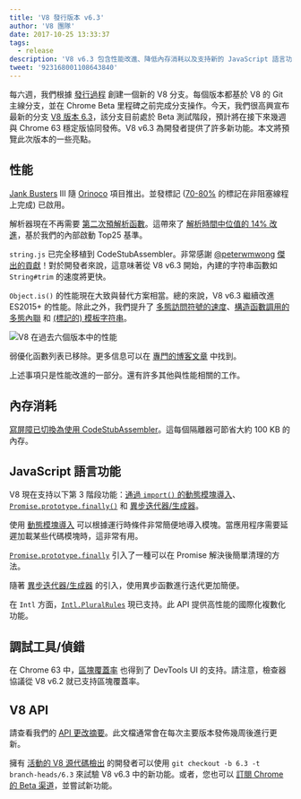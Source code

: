 ```yaml
---
title: 'V8 發行版本 v6.3'
author: 'V8 團隊'
date: 2017-10-25 13:33:37
tags:
  - release
description: 'V8 v6.3 包含性能改進、降低內存消耗以及支持新的 JavaScript 語言功能。'
tweet: '923168001108643840'
---
```

每六週，我們根據 [發行過程](/docs/release-process) 創建一個新的 V8 分支。每個版本都基於 V8 的 Git 主線分支，並在 Chrome Beta 里程碑之前完成分支操作。今天，我們很高興宣布最新的分支 [V8 版本 6.3](https://chromium.googlesource.com/v8/v8.git/+log/branch-heads/6.3)，該分支目前處於 Beta 測試階段，預計將在接下來幾週與 Chrome 63 穩定版協同發佈。V8 v6.3 為開發者提供了許多新功能。本文將預覽此次版本的一些亮點。

<!--truncate-->
## 性能

[Jank Busters](/blog/jank-busters) III 隨 [Orinoco](/blog/orinoco) 項目推出。並發標記 ([70-80%](https://chromeperf.appspot.com/report?sid=612eec65c6f5c17528f9533349bad7b6f0020dba595d553b1ea6d7e7dcce9984) 的標記在非阻塞線程上完成) 已啟用。

解析器現在不再需要 [第二次預解析函數](https://docs.google.com/document/d/1TqpdGeLmURL2gc18s6PwNeyZOvayQJtJ16TCn0BEt48/edit#heading=h.un2pnqwbiw11)。這帶來了 [解析時間中位值的 14% 改進](https://docs.google.com/document/d/1TqpdGeLmURL2gc18s6PwNeyZOvayQJtJ16TCn0BEt48/edit#heading=h.dvuo4tqnsmml)，基於我們的內部啟動 Top25 基準。

`string.js` 已完全移植到 CodeStubAssembler。非常感謝 [@peterwmwong](https://twitter.com/peterwmwong) [傑出的貢獻](https://chromium-review.googlesource.com/q/peter.wm.wong)！對於開發者來說，這意味著從 V8 v6.3 開始，內建的字符串函數如 `String#trim` 的速度將更快。

`Object.is()` 的性能現在大致與替代方案相當。總的來說，V8 v6.3 繼續改進 ES2015+ 的性能。除此之外，我們提升了 [多態訪問符號的速度](https://bugs.chromium.org/p/v8/issues/detail?id=6367)、[構造函數調用的多態內聯](https://bugs.chromium.org/p/v8/issues/detail?id=6885) 和 [(標記的) 模板字符串](https://pasteboard.co/GLYc4gt.png)。

![V8 在過去六個版本中的性能](/_img/v8-release-63/ares6.svg)

弱優化函數列表已移除。更多信息可以在 [專門的博客文章](/blog/lazy-unlinking) 中找到。

上述事項只是性能改進的一部分。還有許多其他與性能相關的工作。

## 內存消耗

[寫屏障已切換為使用 CodeStubAssembler](https://chromium.googlesource.com/v8/v8/+/dbfdd4f9e9741df0a541afdd7516a34304102ee8)。這每個隔離器可節省大約 100 KB 的內存。

## JavaScript 語言功能

V8 現在支持以下第 3 階段功能：[通過 `import()` 的動態模塊導入](/features/dynamic-import)、[`Promise.prototype.finally()`](/features/promise-finally) 和 [異步迭代器/生成器](https://github.com/tc39/proposal-async-iteration)。

使用 [動態模塊導入](/features/dynamic-import) 可以根據運行時條件非常簡便地導入模塊。當應用程序需要延遲加載某些代碼模塊時，這非常有用。

[`Promise.prototype.finally`](/features/promise-finally) 引入了一種可以在 Promise 解決後簡單清理的方法。

隨著 [異步迭代器/生成器](https://github.com/tc39/proposal-async-iteration) 的引入，使用異步函數進行迭代更加簡便。

在 `Intl` 方面，[`Intl.PluralRules`](/features/intl-pluralrules) 現已支持。此 API 提供高性能的國際化複數化功能。

## 調試工具/偵錯

在 Chrome 63 中，[區塊覆蓋率](https://docs.google.com/presentation/d/1IFqqlQwJ0of3NuMvcOk-x4P_fpi1vJjnjGrhQCaJkH4/edit#slide=id.g271d6301ff_0_44) 也得到了 DevTools UI 的支持。請注意，檢查器協議從 V8 v6.2 就已支持區塊覆蓋率。

## V8 API

請查看我們的 [API 更改摘要](https://docs.google.com/document/d/1g8JFi8T_oAE_7uAri7Njtig7fKaPDfotU6huOa1alds/edit)。此文檔通常會在每次主要版本發佈幾周後進行更新。

擁有 [活動的 V8 源代碼檢出](/docs/source-code#using-git) 的開發者可以使用 `git checkout -b 6.3 -t branch-heads/6.3` 來試驗 V8 v6.3 中的新功能。或者，您也可以 [訂閱 Chrome 的 Beta 渠道](https://www.google.com/chrome/browser/beta.html)，並嘗試新功能。

